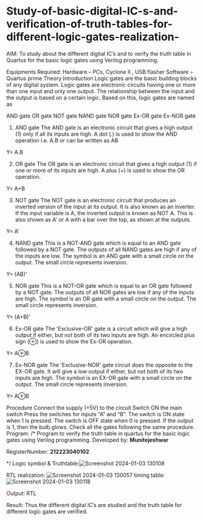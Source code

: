 # Study-of-basic-digital-IC-s-and-verification-of-truth-tables-for-different-logic-gates-realization-
 AIM:
To study about the different digital IC’s and to verify the truth table in Quartus for the basic logic gates using Verilog programming.

Equipments Required:
Hardware – PCs, Cyclone II , USB flasher
Software – Quartus prime
Theory
Introduction
Logic gates are the basic building blocks of any digital system. Logic gates are electronic circuits having one or more than one input and only one output. The relationship between the input and the output is based on a certain logic. Based on this, logic gates are named as

AND gate
OR gate
NOT gate
NAND gate
NOR gate
Ex-OR gate
Ex-NOR gate
1) AND gate
The AND gate is an electronic circuit that gives a high output (1) only if all its inputs are high. A dot (.) is used to show the AND operation i.e. A.B or can be written as AB

Y= A.B

2) OR gate
The OR gate is an electronic circuit that gives a high output (1) if one or more of its inputs are high. A plus (+) is used to show the OR operation.

Y= A+B

3) NOT gate
The NOT gate is an electronic circuit that produces an inverted version of the input at its output. It is also known as an inverter. If the input variable is A, the inverted output is known as NOT A. This is also shown as A' or A with a bar over the top, as shown at the outputs.

Y= A'

4) NAND gate
This is a NOT-AND gate which is equal to an AND gate followed by a NOT gate. The outputs of all NAND gates are high if any of the inputs are low. The symbol is an AND gate with a small circle on the output. The small circle represents inversion.

Y= (AB)’

5) NOR gate
This is a NOT-OR gate which is equal to an OR gate followed by a NOT gate. The outputs of all NOR gates are low if any of the inputs are high. The symbol is an OR gate with a small circle on the output. The small circle represents inversion.

Y= (A+B)’

6) Ex-OR gate
The 'Exclusive-OR' gate is a circuit which will give a high output if either, but not both of its two inputs are high. An encircled plus sign (⊕) is used to show the Ex-OR operation.

Y= A⊕B

7) Ex-NOR gate
The 'Exclusive-NOR' gate circuit does the opposite to the EX-OR gate. It will give a low output if either, but not both of its two inputs are high. The symbol is an EX-OR gate with a small circle on the output. The small circle represents inversion.

Y= A⊕B

Procedure
Connect the supply (+5V) to the circuit
Switch ON the main switch
Press the switches for inputs “A” and “B”. The switch is ON state when 1 is pressed. The switch is OFF state when 0 is pressed.
If the output is 1, then the bulb glows.
Check all the gates following the same procedure.
Program:
/*
Program to verify the truth table in quartus for the basic logic gates using Verilog programming.
Developed by: **Munitejeshwar**

RegisterNumber: **212223040102**

*/
Logic symbol & Truthtable:![Screenshot 2024-01-03 130108](https://github.com/munitejeshwar/Study-of-basic-digital-IC-s-and-verification-of-truth-tables-for-different-logic-gates-realization-/assets/153519855/dfb6f6a1-048d-4bdd-a294-9e7b2a64c838)

RTL realization:
![Screenshot 2024-01-03 130057](https://github.com/munitejeshwar/Study-of-basic-digital-IC-s-and-verification-of-truth-tables-for-different-logic-gates-realization-/assets/153519855/9b528bc9-2ebf-4180-b06e-92470cd85101)
timing table:
![Screenshot 2024-01-03 130118](https://github.com/munitejeshwar/Study-of-basic-digital-IC-s-and-verification-of-truth-tables-for-different-logic-gates-realization-/assets/153519855/55cdfd7c-7fa3-4299-93f6-5cd77467e511)

Output:
RTL


Result:
Thus the different digital IC’s are studied and the truth table for different logic gates are verified.
